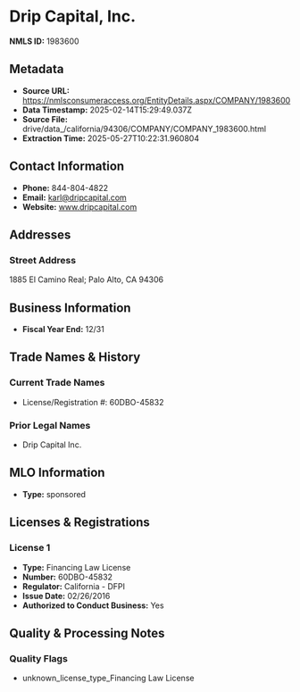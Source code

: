 # Drip Capital, Inc.

**NMLS ID:** 1983600

## Metadata
- **Source URL:** https://nmlsconsumeraccess.org/EntityDetails.aspx/COMPANY/1983600
- **Data Timestamp:** 2025-02-14T15:29:49.037Z
- **Source File:** drive/data_/california/94306/COMPANY/COMPANY_1983600.html
- **Extraction Time:** 2025-05-27T10:22:31.960804

## Contact Information
- **Phone:** 844-804-4822
- **Email:** karl@dripcapital.com
- **Website:** www.dripcapital.com

## Addresses
### Street Address
1885 El Camino Real; Palo Alto, CA 94306

## Business Information
- **Fiscal Year End:** 12/31

## Trade Names & History
### Current Trade Names
- License/Registration #: 60DBO-45832

### Prior Legal Names
- Drip Capital Inc.

## MLO Information
- **Type:** sponsored

## Licenses & Registrations

### License 1
- **Type:** Financing Law License
- **Number:** 60DBO-45832
- **Regulator:** California - DFPI
- **Issue Date:** 02/26/2016
- **Authorized to Conduct Business:** Yes

## Quality & Processing Notes
### Quality Flags
- unknown_license_type_Financing Law License
